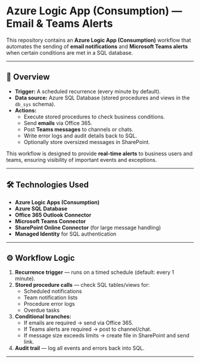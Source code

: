 # Azure Logic App (Consumption) — Email & Teams Alerts

This repository contains an **Azure Logic App (Consumption)** workflow that automates the sending of **email notifications** and **Microsoft Teams alerts** when certain conditions are met in a SQL database.

---

## 📌 Overview

- **Trigger:** A scheduled recurrence (every minute by default).
- **Data source:** Azure SQL Database (stored procedures and views in the `db_sys` schema).
- **Actions:**
  - Execute stored procedures to check business conditions.
  - Send **emails** via Office 365.
  - Post **Teams messages** to channels or chats.
  - Write error logs and audit details back to SQL.
  - Optionally store oversized messages in SharePoint.

This workflow is designed to provide **real-time alerts** to business users and teams, ensuring visibility of important events and exceptions.

---

## 🛠️ Technologies Used

- **Azure Logic Apps (Consumption)**
- **Azure SQL Database**
- **Office 365 Outlook Connector**
- **Microsoft Teams Connector**
- **SharePoint Online Connector** (for large message handling)
- **Managed Identity** for SQL authentication

---

## ⚙️ Workflow Logic

1. **Recurrence trigger** — runs on a timed schedule (default: every 1 minute).
2. **Stored procedure calls** — check SQL tables/views for:
   - Scheduled notifications  
   - Team notification lists  
   - Procedure error logs  
   - Overdue tasks
3. **Conditional branches:**
   - If emails are required → send via Office 365.
   - If Teams alerts are required → post to channel/chat.
   - If message size exceeds limits → create file in SharePoint and send link.
4. **Audit trail** — log all events and errors back into SQL.

---
